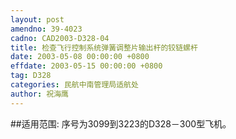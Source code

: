```yaml
---
layout: post
amendno: 39-4023
cadno: CAD2003-D328-04
title: 检查飞行控制系统弹簧调整片输出杆的铰链螺杆
date: 2003-05-08 00:00:00 +0800
effdate: 2003-05-15 00:00:00 +0800
tag: D328
categories: 民航中南管理局适航处
author: 祝海鹰
---
```


##适用范围:
序号为3099到3223的D328－300型飞机。

